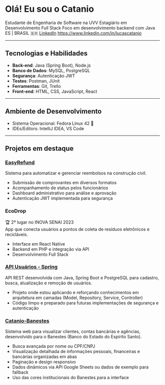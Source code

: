 # Olá! Eu sou o Catanio

Estudante de Engenharia de Software na UVV
Estagiário em Desenvolvimento Full Stack
Foco em desenvolvimento backend com Java
ES | BRASIL 🇧🇷
[LinkedIn](https://www.linkedin.com/in/lucascatanio) https://www.linkedin.com/in/lucascatanio

---

## Tecnologias e Habilidades

- **Back-end**: Java (Spring Boot), Node.js  
- **Banco de Dados**: MySQL, PostgreSQL
- **Segurança**: Autenticação JWT 
- **Testes**: Postman, JUnit  
- **Ferramentas**: Git, Trello
- **Front-end**: HTML, CSS, JavaScript, React

---

## Ambiente de Desenvolvimento

- Sistema Operacional: Fedora Linux 42 🐧
- IDEs/Editors: IntelliJ IDEA, VS Code  

---

## Projetos em destaque

### [EasyRefund](https://github.com/mrigueti/EasyRefund)
Sistema para automatizar e gerenciar reembolsos na construção civil.  
- Submissão de comprovantes em diversos formatos  
- Acompanhamento de status pelos funcionários  
- Dashboard administrativo para análise e aprovação  
- Autenticação JWT implementada para segurança

### EcoDrop
🏆 2º lugar no INOVA SENAI 2023  
App que conecta usuários a pontos de coleta de resíduos eletrônicos e recicláveis.  
- Interface em React Native  
- Backend em PHP e integração via API  
- Desenvolvimento Full Stack

### [API Usuários - Spring](https://github.com/lucascatanio/api-usuarios-spring)  
API REST desenvolvida com Java, Spring Boot e PostgreSQL para cadastro, busca, atualização e remoção de usuários.  
- Projeto onde estou aplicando e reforçando conhecimentos em arquitetura em camadas (Model, Repository, Service, Controller)
- Código limpo e preparado para futuras implementações de segurança e autenticação

### [Catanio-Banestes](https://github.com/lucascatanio/catanio-banestes)  
Sistema web para visualizar clientes, contas bancárias e agências, desenvolvido para o Banestes (Banco do Estado do Espírito Santo).  
- Busca avançada por nome ou CPF/CNPJ  
- Visualização detalhada de informações pessoais, financeiras e bancárias organizadas em abas  
- Paginação e design responsivo  
- Dados dinâmicos via API Google Sheets ou dados de exemplo para fallback  
- Uso das cores institucionais do Banestes para a interface
